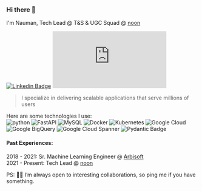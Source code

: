 ### Hi there 👋  
I'm Nauman, Tech Lead @ T&S & UGC Squad @ [noon](https://noon.com)  

[![Linkedin Badge](https://img.shields.io/badge/-Nauman_Naeem-blue?style=flat-square&logo=Linkedin&logoColor=white&link=https://www.linkedin.com/in/nauman-naeem/)](https://www.linkedin.com/in/haany-ali) [![Gmail Badge](https://img.shields.io/badge/-naumannaeem414[at]gmail[dot]com-c14438?style=flat-square&logo=Gmail&logoColor=white&link=mailto:naumannaeem414@gmail.com)](mailto:naumannaeem414@gmail.com) <!-- <p align="left"> <img src="https://komarev.com/ghpvc/?username=nauman-chaudhary" alt="¯\_(ツ)_/¯" /> </p> -->

> I specialize in delivering scalable applications that serve millions of users

Here are some technologies I use:  
![python](https://img.shields.io/badge/python-3670A0?style=flat-square&logo=python&logoColor=ffdd54)
![FastAPI](https://img.shields.io/badge/FastAPI-005571?style=flat-square&logo=fastapi)
![MySQL](https://shields.io/badge/MySQL-lightgrey?logo=mysql&style=flat-square&logoColor=white&labelColor=blue)
![Docker](https://img.shields.io/badge/docker-%230db7ed?style=flat-square&logo=docker&logoColor=white)
![Kubernetes](https://img.shields.io/badge/kubernetes-%23326ce5?style=flat-square&logo=kubernetes&logoColor=white)
![Google Cloud](https://img.shields.io/badge/GoogleCloud-%234285F4?style=flat-square&logo=google-cloud&logoColor=white)
![Google BigQuery](https://img.shields.io/badge/Google%20BigQuery-669DF6?style=flat-square&logo=googlebigquery&logoColor=fff)
![Google Cloud Spanner](https://img.shields.io/badge/Google%20Cloud%20Spanner-4285F4?logo=googlecloudspanner&logoColor=fff&style=flat-square)
![Pydantic Badge](https://img.shields.io/badge/Pydantic-E92063?logo=pydantic&logoColor=fff&style=flat-square)
<!--  ![Go-lang](https://img.shields.io/badge/Go-00ADD8?logo=go&logoColor=fff&style=flat-square)  -->


#### Past Experiences:  
2018 - 2021: Sr. Machine Learning Engineer @ [Arbisoft](https://arbisoft.com)  
2021 - Present: Tech Lead @ [noon](https://noon.com)  

PS: 🤝🏻 I’m always open to interesting collaborations, so ping me if you have something.  

<!-- [![My stats](https://github-readme-stats.vercel.app/api?username=nauman-chaudhary)](https://github.com/nauman-chaudhary/github-readme-stats&count_private=true)   -->

<!-- [![Top Langs](https://github-readme-stats.vercel.app/api/top-langs/?username=nauman-chaudhary&layout=compact)](https://github.com/nauman-chaudhary/github-readme-stats)   -->

<!-- [![](https://img.shields.io/twitter/url?style=social&url=https%3A%2F%2Ftwitter.com%2Fuchihachaudhary)](https://twitter.com/uchihachaudhary) -->
